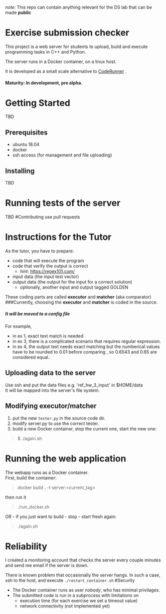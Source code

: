 _note:_  This repo can contain anything relevant for the DS lab that can be made **public**

# Exercise submission checker

This project is a web server for students to upload, build and execute programming tasks in C++ and Python.

The server runs in a Docker container, on a linux host.

It is developed as a small scale alternative to [CodeRunner](https://moodle.org/plugins/qtype_coderunner) .
#### Maturity: In development, pre alpha.

# Getting Started
TBD
## Prerequisites
- ubuntu 18.04
- docker
- ssh access (for management and file uploading) 
## Installing
TBD
# Running tests of the server
TBD
#Contributing
 use pull requests

# Instructions for the Tutor
As the tutor, you have to prepare:
- code that will execute the program
- code that verify the output is correct
    - _hint_: https://regex101.com/
- input data (the input test vector)
- output data (the output for the input for a correct solution)
    - optionally, another input and output tagged GOLDEN 


These coding parts are called __executor__ and __matcher__ (aka comparator)
###Currently, choosing the  __executor__ and __matcher__ is coded in the source.
##### It will be moved to a config file

For example,
- in ex 1, exact text match is needed
- in ex 3, there is a complicated scenario that requires regular expression.
- in ex 4, the output text needs exact matching but the numberical values have to be rounded to 0.01 before comparing , so 0.6543 and 0.65 are considered equal.

## Uploading data to the server
Use ssh and put the data files e.g. 'ref_hw_3_input' in $HOME/data<br>
It will be mapped into the server's file system. 
<br>

## Modifying executor/matcher
1. put the new ```tester.py``` in the source code dir.
2. modify server.py to use the correct tester.
3. build a new Docker container, stop the current one, start the new one:
> $ ./again.sh


# Running the web application
The webapp runs as a Docker container.<br>
First, build the container:
> docker build **.** -t server:<current_tag>
 
then run it
> ./run_docker.sh <the ID you just created>

OR - if you just want to build - stop - start fresh again:
> ./again.sh


# Reliability
I created a monitoring account that checks the server every couple minutes and send me email if the server is down. 

There is known problem that occasionally the server hangs.
 In such a case, ssh to the host, and execute ```./restart_container.sh```
#Security
* The Docker container runs as user _nobody_, who has minimal privilages.
* The submitted code is run in a subprocess with limitations on
  * execution time (for each exercise we set a timeout value)
  * network connectivity (not implemented yet)
    